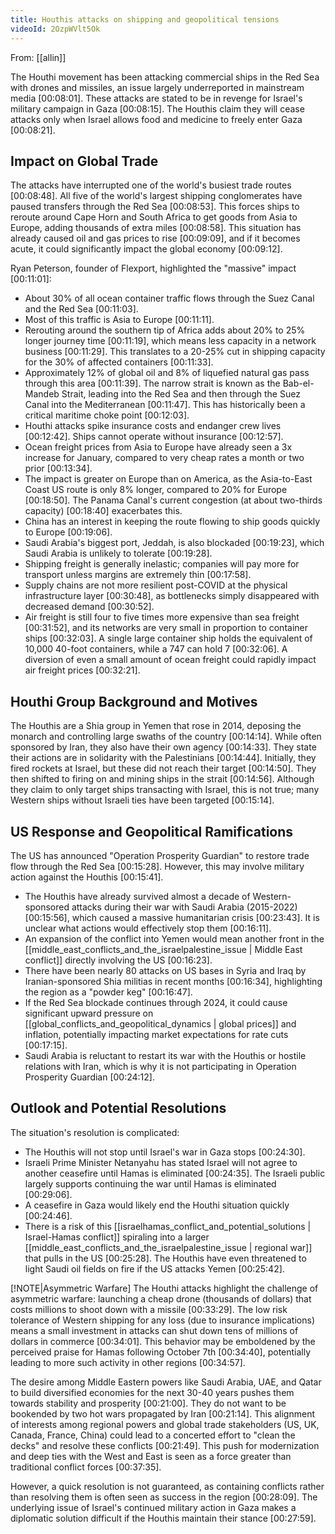 ```yaml
---
title: Houthis attacks on shipping and geopolitical tensions
videoId: 2OzpWVlt5Ok
---
```


From: [[allin]] <br/> 

The Houthi movement has been attacking commercial ships in the Red Sea with drones and missiles, an issue largely underreported in mainstream media <a class="yt-timestamp" data-t="00:08:01">[00:08:01]</a>. These attacks are stated to be in revenge for Israel's military campaign in Gaza <a class="yt-timestamp" data-t="00:08:15">[00:08:15]</a>. The Houthis claim they will cease attacks only when Israel allows food and medicine to freely enter Gaza <a class="yt-timestamp" data-t="00:08:21">[00:08:21]</a>.

## Impact on Global Trade
The attacks have interrupted one of the world's busiest trade routes <a class="yt-timestamp" data-t="00:08:48">[00:08:48]</a>. All five of the world's largest shipping conglomerates have paused transfers through the Red Sea <a class="yt-timestamp" data-t="00:08:53">[00:08:53]</a>. This forces ships to reroute around Cape Horn and South Africa to get goods from Asia to Europe, adding thousands of extra miles <a class="yt-timestamp" data-t="00:08:58">[00:08:58]</a>. This situation has already caused oil and gas prices to rise <a class="yt-timestamp" data-t="00:09:09">[00:09:09]</a>, and if it becomes acute, it could significantly impact the global economy <a class="yt-timestamp" data-t="00:09:12">[00:09:12]</a>.

Ryan Peterson, founder of Flexport, highlighted the "massive" impact <a class="yt-timestamp" data-t="00:11:01">[00:11:01]</a>:
*   About 30% of all ocean container traffic flows through the Suez Canal and the Red Sea <a class="yt-timestamp" data-t="00:11:03">[00:11:03]</a>.
*   Most of this traffic is Asia to Europe <a class="yt-timestamp" data-t="00:11:11">[00:11:11]</a>.
*   Rerouting around the southern tip of Africa adds about 20% to 25% longer journey time <a class="yt-timestamp" data-t="00:11:19">[00:11:19]</a>, which means less capacity in a network business <a class="yt-timestamp" data-t="00:11:29">[00:11:29]</a>. This translates to a 20-25% cut in shipping capacity for the 30% of affected containers <a class="yt-timestamp" data-t="00:11:33">[00:11:33]</a>.
*   Approximately 12% of global oil and 8% of liquefied natural gas pass through this area <a class="yt-timestamp" data-t="00:11:39">[00:11:39]</a>. The narrow strait is known as the Bab-el-Mandeb Strait, leading into the Red Sea and then through the Suez Canal into the Mediterranean <a class="yt-timestamp" data-t="00:11:47">[00:11:47]</a>. This has historically been a critical maritime choke point <a class="yt-timestamp" data-t="00:12:03">[00:12:03]</a>.
*   Houthi attacks spike insurance costs and endanger crew lives <a class="yt-timestamp" data-t="00:12:42">[00:12:42]</a>. Ships cannot operate without insurance <a class="yt-timestamp" data-t="00:12:57">[00:12:57]</a>.
*   Ocean freight prices from Asia to Europe have already seen a 3x increase for January, compared to very cheap rates a month or two prior <a class="yt-timestamp" data-t="00:13:34">[00:13:34]</a>.
*   The impact is greater on Europe than on America, as the Asia-to-East Coast US route is only 8% longer, compared to 20% for Europe <a class="yt-timestamp" data-t="00:18:50">[00:18:50]</a>. The Panama Canal's current congestion (at about two-thirds capacity) <a class="yt-timestamp" data-t="00:18:40">[00:18:40]</a> exacerbates this.
*   China has an interest in keeping the route flowing to ship goods quickly to Europe <a class="yt-timestamp" data-t="00:19:06">[00:19:06]</a>.
*   Saudi Arabia's biggest port, Jeddah, is also blockaded <a class="yt-timestamp" data-t="00:19:23">[00:19:23]</a>, which Saudi Arabia is unlikely to tolerate <a class="yt-timestamp" data-t="00:19:28">[00:19:28]</a>.
*   Shipping freight is generally inelastic; companies will pay more for transport unless margins are extremely thin <a class="yt-timestamp" data-t="00:17:58">[00:17:58]</a>.
*   Supply chains are not more resilient post-COVID at the physical infrastructure layer <a class="yt-timestamp" data-t="00:30:48">[00:30:48]</a>, as bottlenecks simply disappeared with decreased demand <a class="yt-timestamp" data-t="00:30:52">[00:30:52]</a>.
*   Air freight is still four to five times more expensive than sea freight <a class="yt-timestamp" data-t="00:31:52">[00:31:52]</a>, and its networks are very small in proportion to container ships <a class="yt-timestamp" data-t="00:32:03">[00:32:03]</a>. A single large container ship holds the equivalent of 10,000 40-foot containers, while a 747 can hold 7 <a class="yt-timestamp" data-t="00:32:06">[00:32:06]</a>. A diversion of even a small amount of ocean freight could rapidly impact air freight prices <a class="yt-timestamp" data-t="00:32:21">[00:32:21]</a>.

## Houthi Group Background and Motives
The Houthis are a Shia group in Yemen that rose in 2014, deposing the monarch and controlling large swaths of the country <a class="yt-timestamp" data-t="00:14:14">[00:14:14]</a>. While often sponsored by Iran, they also have their own agency <a class="yt-timestamp" data-t="00:14:33">[00:14:33]</a>. They state their actions are in solidarity with the Palestinians <a class="yt-timestamp" data-t="00:14:44">[00:14:44]</a>. Initially, they fired rockets at Israel, but these did not reach their target <a class="yt-timestamp" data-t="00:14:50">[00:14:50]</a>. They then shifted to firing on and mining ships in the strait <a class="yt-timestamp" data-t="00:14:56">[00:14:56]</a>. Although they claim to only target ships transacting with Israel, this is not true; many Western ships without Israeli ties have been targeted <a class="yt-timestamp" data-t="00:15:14">[00:15:14]</a>.

## US Response and Geopolitical Ramifications
The US has announced "Operation Prosperity Guardian" to restore trade flow through the Red Sea <a class="yt-timestamp" data-t="00:15:28">[00:15:28]</a>. However, this may involve military action against the Houthis <a class="yt-timestamp" data-t="00:15:41">[00:15:41]</a>.
*   The Houthis have already survived almost a decade of Western-sponsored attacks during their war with Saudi Arabia (2015-2022) <a class="yt-timestamp" data-t="00:15:56">[00:15:56]</a>, which caused a massive humanitarian crisis <a class="yt-timestamp" data-t="00:23:43">[00:23:43]</a>. It is unclear what actions would effectively stop them <a class="yt-timestamp" data-t="00:16:11">[00:16:11]</a>.
*   An expansion of the conflict into Yemen would mean another front in the [[middle_east_conflicts_and_the_israelpalestine_issue | Middle East conflict]] directly involving the US <a class="yt-timestamp" data-t="00:16:23">[00:16:23]</a>.
*   There have been nearly 80 attacks on US bases in Syria and Iraq by Iranian-sponsored Shia militias in recent months <a class="yt-timestamp" data-t="00:16:34">[00:16:34]</a>, highlighting the region as a "powder keg" <a class="yt-timestamp" data-t="00:16:47">[00:16:47]</a>.
*   If the Red Sea blockade continues through 2024, it could cause significant upward pressure on [[global_conflicts_and_geopolitical_dynamics | global prices]] and inflation, potentially impacting market expectations for rate cuts <a class="yt-timestamp" data-t="00:17:15">[00:17:15]</a>.
*   Saudi Arabia is reluctant to restart its war with the Houthis or hostile relations with Iran, which is why it is not participating in Operation Prosperity Guardian <a class="yt-timestamp" data-t="00:24:12">[00:24:12]</a>.

## Outlook and Potential Resolutions
The situation's resolution is complicated:
*   The Houthis will not stop until Israel's war in Gaza stops <a class="yt-timestamp" data-t="00:24:30">[00:24:30]</a>.
*   Israeli Prime Minister Netanyahu has stated Israel will not agree to another ceasefire until Hamas is eliminated <a class="yt-timestamp" data-t="00:24:35">[00:24:35]</a>. The Israeli public largely supports continuing the war until Hamas is eliminated <a class="yt-timestamp" data-t="00:29:06">[00:29:06]</a>.
*   A ceasefire in Gaza would likely end the Houthi situation quickly <a class="yt-timestamp" data-t="00:24:46">[00:24:46]</a>.
*   There is a risk of this [[israelhamas_conflict_and_potential_solutions | Israel-Hamas conflict]] spiraling into a larger [[middle_east_conflicts_and_the_israelpalestine_issue | regional war]] that pulls in the US <a class="yt-timestamp" data-t="00:25:28">[00:25:28]</a>. The Houthis have even threatened to light Saudi oil fields on fire if the US attacks Yemen <a class="yt-timestamp" data-t="00:25:42">[00:25:42]</a>.

[!NOTE|Asymmetric Warfare]
The Houthi attacks highlight the challenge of asymmetric warfare: launching a cheap drone (thousands of dollars) that costs millions to shoot down with a missile <a class="yt-timestamp" data-t="00:33:29">[00:33:29]</a>. The low risk tolerance of Western shipping for any loss (due to insurance implications) means a small investment in attacks can shut down tens of millions of dollars in commerce <a class="yt-timestamp" data-t="00:34:01">[00:34:01]</a>. This behavior may be emboldened by the perceived praise for Hamas following October 7th <a class="yt-timestamp" data-t="00:34:40">[00:34:40]</a>, potentially leading to more such activity in other regions <a class="yt-timestamp" data-t="00:34:57">[00:34:57]</a>.

The desire among Middle Eastern powers like Saudi Arabia, UAE, and Qatar to build diversified economies for the next 30-40 years pushes them towards stability and prosperity <a class="yt-timestamp" data-t="00:21:00">[00:21:00]</a>. They do not want to be bookended by two hot wars propagated by Iran <a class="yt-timestamp" data-t="00:21:14">[00:21:14]</a>. This alignment of interests among regional powers and global trade stakeholders (US, UK, Canada, France, China) could lead to a concerted effort to "clean the decks" and resolve these conflicts <a class="yt-timestamp" data-t="00:21:49">[00:21:49]</a>. This push for modernization and deep ties with the West and East is seen as a force greater than traditional conflict forces <a class="yt-timestamp" data-t="00:37:35">[00:37:35]</a>.

However, a quick resolution is not guaranteed, as containing conflicts rather than resolving them is often seen as success in the region <a class="yt-timestamp" data-t="00:28:09">[00:28:09]</a>. The underlying issue of Israel's continued military action in Gaza makes a diplomatic solution difficult if the Houthis maintain their stance <a class="yt-timestamp" data-t="00:27:59">[00:27:59]</a>.